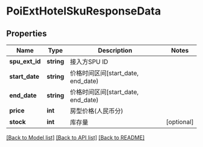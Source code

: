 # PoiExtHotelSkuResponseData

## Properties
Name | Type | Description | Notes
------------ | ------------- | ------------- | -------------
**spu_ext_id** | **string** | 接入方SPU ID | 
**start_date** | **string** | 价格时间区间[start_date, end_date) | 
**end_date** | **string** | 价格时间区间[start_date, end_date) | 
**price** | **int** | 房型价格(人民币分) | 
**stock** | **int** | 库存量 | [optional] 

[[Back to Model list]](../../README.md#documentation-for-models) [[Back to API list]](../../README.md#documentation-for-api-endpoints) [[Back to README]](../../README.md)

